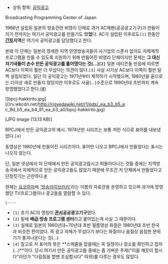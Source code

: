   * 상위 항목: [공익광고](%EA%B3%B5%EC%9D%B5%EA%B4%91%EA%B3%A0.md)  

Broadcasting Programming Center of Japan

1968년 설립된 일본의 방송관련 비영리 단체로 과거 AC재팬(공공광고기구)가 만들어지기 전까지는 여기서 공익광고를 만들기도 했**었**다.
AC가 설립된 이후로도`[1]` 한동안 **[간토](%EA%B0%84%ED%86%A0.md)지역**은 여기서 공익광고를 담당했다고
한다.

본래 이 단체는 일본의 영세한 지역 민영방송국들이 사기업의 스폰서 없이도 자체제작 프로그램을 만들 수 있도록 지원하기 위해 만들어진 비영리
단체이지만 문제는 **그 대신 자기네들이 손수 만든 공익광고를 틀어댔다는 것(...)`[2]`** 일본 네티즌들 반응에 따르면 AC보다
이쪽이 훨씬 더 무섭다는 의견이 많다.`[3]` 사실 시기상 AC보다 이쪽이 훨씬 일찍 설립되었다. 일단 이 공익광고는 1971년부터
제작하기 시작했으며, 1980년을 끝으로는 더이상 새로 만들지 않았지만 이후로도 사골(...)수준으로 1990년대 초반까지 계속 방영했었다고
한다.([#](http://homepage3.nifty.com/keroyon2/))

![bpcj-hakkirito.jpg](//rv.wkcdn.net/http://rigvedawiki.net/r1/pds/_ea_b3_b5_e
c_9d_b5_ea_b4_91_ea_b3_a0/bpcj-hakkirito.jpg)

[JPG image (13.13 KB)]

  
BPCJ에서 만든 공익광고의 예시. 1974년판 시리즈는 보통 저런 식으로 표어를 내보냈었다.`[4]`

  
동영상은 1980년에 만들어진 시리즈이다. 표어만 나오고 BPCJ에서 만들었다는 표시는 나오지 않는다.

단, 일본 넷상에서 이 단체에서 만든 공익광고랍시고 떠돌아다니는 것들 중에는 지역방송국에서 자체적으로 만든 공익광고들도 많았기 때문에 무조건
저 단체에서 만들었다고 단정짓기는
곤란하다.[#](http://ikura.2ch.net/test/read.cgi/natsutv/1050237818/)

현재는 [요코하마](%EC%9A%94%EC%BD%94%ED%95%98%EB%A7%88.md)에
['방송라이브러리'](http://www.bpcj.or.jp/)라는 이름의 자료관을 운영하고 있으며 과거에 방영했던 TV프로그램이나 광고들을
열람할 수 있다.

`\----`

  * `[1]` 초기 AC의 명칭이 **[관서](%EA%B4%80%EC%84%9C.md)공공광고기구**였다.
  * `[2]` 밑에 **배급:방송 프로그램 센터**라고 붙어있는게 사실 그 때문이다.
  * `[3]` 실제로 일본의 1960년대~70년대 초반 필름영상 화질은 1980년대 초반 한국과 비슷한 편이었다. 즉 광고 자체가 무섭다기 보다는 화질이나 음질상 음침한 분위기가 풍겨나온다는 것(...)
  * `[4]` 참고로 저 표어의 뜻은 **스케줄을 잡을때는 꼭 일정이나 장소를 확인하고 잡자(...)**이다. 당시 여기서 만든 공익광고들 중에는 좀 가벼운 주제("이를 깨끗이 합시다"라던가 "다림질을 할땐 조심합시다" 따위)를 다루는 경우도 많았다.


